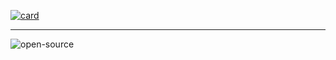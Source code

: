 [![card](https://cardivo.vercel.app/api?name=Thomas%20Lipman&description=https://thomaslipman.vercel.app&backgroundColor=%23ffffff&image=https://avatars.githubusercontent.com/u/49814847?v=4&linkedin=linkedin.com/in/thomas-lipman&github=luximus-hunter%20||%20lxms-development)](https://thomaslipman.vercel.app)

---

![open-source](https://img.shields.io/badge/open%20source-❤-FF0000)

<!-- # Profile

WIP: Check out [my website](https://thomaslipman.vercel.app)!

## 👋 Greetings

I'm Thomas Lipman. I'm an 18 year old student in software development at my local college. I like to specialize in web development, mostly React written in Typescript. For the rest i like to listent to alternative rock and go out for some fresh air.

---

## 🎯 Activities

- 💻 Learning web development
- 🧪 Learning new things
- 🎸 Listening to music
- 📺 Watching series

---

## ✨ Skills

### Languages

English | Dutch
--------|------

### Programming Languages

HTML | CSS | SCSS | Javascript | Typescript | SQL | SQLite | C# .NET
-----|-----|------|------------|------------|-----|--------|--------

### Frameworks

NodeJS | NPM | NextJS | ReactJS | React Hooks | Bootstrap | React-Bootstrap
-------|-----|--------|---------|-------------|-----------|---------------

### Utilities

Axios | Prettier | Commitizen | Prisma ORM | Postman
------|----------|------------|------------|--------
 -->
